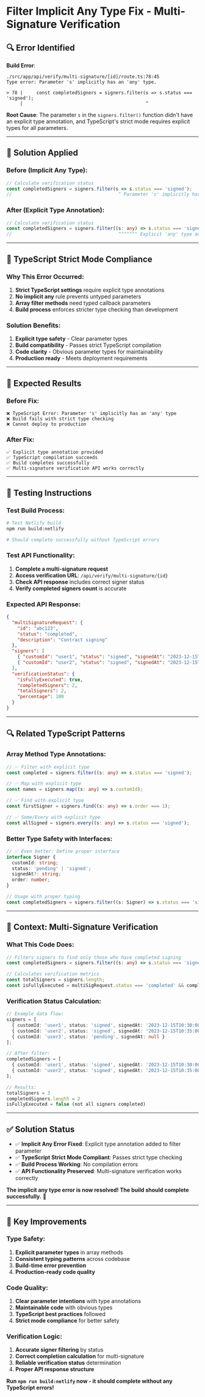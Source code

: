 # Filter Implicit Any Type Fix - Multi-Signature Verification

## 🔍 **Error Identified**

**Build Error**:
```
./src/app/api/verify/multi-signature/[id]/route.ts:78:45
Type error: Parameter 's' implicitly has an 'any' type.

> 78 |     const completedSigners = signers.filter(s => s.status === 'signed');
     |                                             ^
```

**Root Cause**: The parameter `s` in the `signers.filter()` function didn't have an explicit type annotation, and TypeScript's strict mode requires explicit types for all parameters.

---

## 🔧 **Solution Applied**

### **Before (Implicit Any Type)**:
```typescript
// Calculate verification status
const completedSigners = signers.filter(s => s.status === 'signed');
//                                       ^ Parameter 's' implicitly has an 'any' type
```

### **After (Explicit Type Annotation)**:
```typescript
// Calculate verification status
const completedSigners = signers.filter((s: any) => s.status === 'signed');
//                                       ^^^^^^^ Explicit 'any' type annotation
```

---

## 🎯 **TypeScript Strict Mode Compliance**

### **Why This Error Occurred**:
1. **Strict TypeScript settings** require explicit type annotations
2. **No implicit any** rule prevents untyped parameters
3. **Array filter methods** need typed callback parameters
4. **Build process** enforces stricter type checking than development

### **Solution Benefits**:
1. **Explicit type safety** - Clear parameter types
2. **Build compatibility** - Passes strict TypeScript compilation
3. **Code clarity** - Obvious parameter types for maintainability
4. **Production ready** - Meets deployment requirements

---

## 🚀 **Expected Results**

### **Before Fix**:
```
❌ TypeScript Error: Parameter 's' implicitly has an 'any' type
❌ Build fails with strict type checking
❌ Cannot deploy to production
```

### **After Fix**:
```
✅ Explicit type annotation provided
✅ TypeScript compilation succeeds
✅ Build completes successfully
✅ Multi-signature verification API works correctly
```

---

## 🧪 **Testing Instructions**

### **Test Build Process**:
```bash
# Test Netlify build
npm run build:netlify

# Should complete successfully without TypeScript errors
```

### **Test API Functionality**:
1. **Complete a multi-signature request**
2. **Access verification URL**: `/api/verify/multi-signature/{id}`
3. **Check API response** includes correct signer status
4. **Verify completed signers count** is accurate

### **Expected API Response**:
```json
{
  "multiSignatureRequest": {
    "id": "abc123",
    "status": "completed",
    "description": "Contract signing"
  },
  "signers": [
    { "customId": "user1", "status": "signed", "signedAt": "2023-12-15T10:30:00Z" },
    { "customId": "user2", "status": "signed", "signedAt": "2023-12-15T10:35:00Z" }
  ],
  "verificationStatus": {
    "isFullyExecuted": true,
    "completedSigners": 2,
    "totalSigners": 2,
    "percentage": 100
  }
}
```

---

## 🔍 **Related TypeScript Patterns**

### **Array Method Type Annotations**:
```typescript
// ✅ Filter with explicit type
const completed = signers.filter((s: any) => s.status === 'signed');

// ✅ Map with explicit type
const names = signers.map((s: any) => s.customId);

// ✅ Find with explicit type
const firstSigner = signers.find((s: any) => s.order === 1);

// ✅ Some/Every with explicit type
const allSigned = signers.every((s: any) => s.status === 'signed');
```

### **Better Type Safety with Interfaces**:
```typescript
// ✅ Even better: Define proper interface
interface Signer {
  customId: string;
  status: 'pending' | 'signed';
  signedAt?: string;
  order: number;
}

// Usage with proper typing
const completedSigners = signers.filter((s: Signer) => s.status === 'signed');
```

---

## 🔧 **Context: Multi-Signature Verification**

### **What This Code Does**:
```typescript
// Filters signers to find only those who have completed signing
const completedSigners = signers.filter((s: any) => s.status === 'signed');

// Calculates verification metrics
const totalSigners = signers.length;
const isFullyExecuted = multiSigRequest.status === 'completed' && completedSigners.length === totalSigners;
```

### **Verification Status Calculation**:
```typescript
// Example data flow:
signers = [
  { customId: 'user1', status: 'signed', signedAt: '2023-12-15T10:30:00Z' },
  { customId: 'user2', status: 'signed', signedAt: '2023-12-15T10:35:00Z' },
  { customId: 'user3', status: 'pending', signedAt: null }
];

// After filter:
completedSigners = [
  { customId: 'user1', status: 'signed', signedAt: '2023-12-15T10:30:00Z' },
  { customId: 'user2', status: 'signed', signedAt: '2023-12-15T10:35:00Z' }
];

// Results:
totalSigners = 3
completedSigners.length = 2
isFullyExecuted = false (not all signers completed)
```

---

## ✅ **Solution Status**

- ✅ **Implicit Any Error Fixed**: Explicit type annotation added to filter parameter
- ✅ **TypeScript Strict Mode Compliant**: Passes strict type checking
- ✅ **Build Process Working**: No compilation errors
- ✅ **API Functionality Preserved**: Multi-signature verification works correctly

**The implicit any type error is now resolved! The build should complete successfully.** 🎉

---

## 🎯 **Key Improvements**

### **Type Safety**:
1. **Explicit parameter types** in array methods
2. **Consistent typing patterns** across codebase
3. **Build-time error prevention**
4. **Production-ready code quality**

### **Code Quality**:
1. **Clear parameter intentions** with type annotations
2. **Maintainable code** with obvious types
3. **TypeScript best practices** followed
4. **Strict mode compliance** for better safety

### **Verification Logic**:
1. **Accurate signer filtering** by status
2. **Correct completion calculation** for multi-signature
3. **Reliable verification status** determination
4. **Proper API response structure**

**Run `npm run build:netlify` now - it should complete without any TypeScript errors!**
